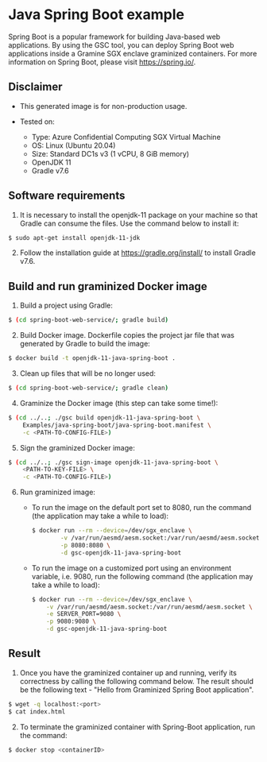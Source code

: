 # Java Spring Boot example

Spring Boot is a popular framework for building Java-based web applications. By using the GSC tool,
you can deploy Spring Boot web applications inside a Gramine SGX enclave graminized containers.
For more information on Spring Boot, please visit https://spring.io/.

## Disclaimer

* This generated image is for non-production usage.

* Tested on:
  - Type: Azure Confidential Computing SGX Virtual Machine
  - OS: Linux (Ubuntu 20.04)
  - Size: Standard DC1s v3 (1 vCPU, 8 GiB memory)
  - OpenJDK 11
  - Gradle v7.6

## Software requirements

1. It is necessary to install the openjdk-11 package on your machine so that Gradle can
consume the files. Use the command below to install it:

```bash
$ sudo apt-get install openjdk-11-jdk
```

2. Follow the installation guide at https://gradle.org/install/ to install Gradle v7.6.

## Build and run graminized Docker image

1. Build a project using Gradle:

```bash
$ (cd spring-boot-web-service/; gradle build)
```

2. Build Docker image. Dockerfile copies the project jar file that was generated by Gradle
to build the image:

```bash
$ docker build -t openjdk-11-java-spring-boot .
```

3. Clean up files that will be no longer used:

```bash
$ (cd spring-boot-web-service/; gradle clean)
```

4. Graminize the Docker image (this step can take some time!):

```bash
$ (cd ../..; ./gsc build openjdk-11-java-spring-boot \
    Examples/java-spring-boot/java-spring-boot.manifest \
    -c <PATH-TO-CONFIG-FILE>)
```

5. Sign the graminized Docker image:

```bash
$ (cd ../..; ./gsc sign-image openjdk-11-java-spring-boot \
    <PATH-TO-KEY-FILE> \
    -c <PATH-TO-CONFIG-FILE>)
```

6. Run graminized image:

      * To run the image on the default port set to 8080,
   run the command (the application may take a while to load):

        ```bash
        $ docker run --rm --device=/dev/sgx_enclave \
                -v /var/run/aesmd/aesm.socket:/var/run/aesmd/aesm.socket \
                -p 8080:8080 \
                -d gsc-openjdk-11-java-spring-boot
        ```

      * To run the image on a customized port using an environment variable, i.e. 9080,
      run the following command (the application may take a while to load):

        ```bash
        $ docker run --rm --device=/dev/sgx_enclave \
            -v /var/run/aesmd/aesm.socket:/var/run/aesmd/aesm.socket \
            -e SERVER_PORT=9080 \
            -p 9080:9080 \
            -d gsc-openjdk-11-java-spring-boot
        ```

## Result

1. Once you have the graminized container up and running, verify its correctness by calling
the following command below. The result should be the following text - "Hello from Graminized Spring
Boot application".

```bash
$ wget -q localhost:<port>
$ cat index.html
```

2. To terminate the graminized container with Spring-Boot application, run the command:

```bash
$ docker stop <containerID>
```
